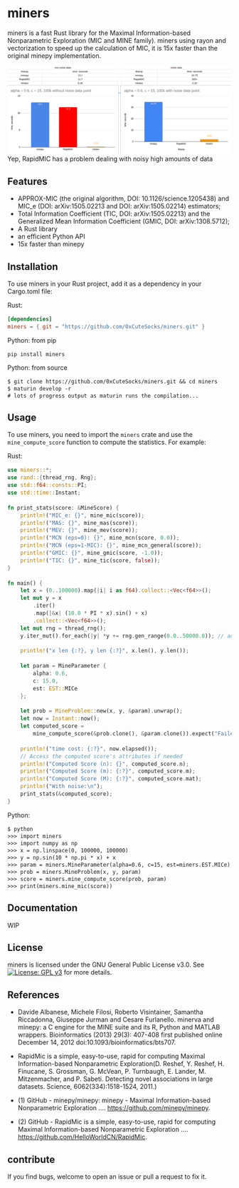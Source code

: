 # miners

miners is a fast Rust library for the Maximal Information-based Nonparametric Exploration (MIC and MINE family). miners using rayon and vectorization to speed up the calculation of MIC, it is 15x faster than the original minepy implementation.

![bench](./bench.png)
Yep, RapidMIC has a problem dealing with noisy high amounts of data

## Features

- APPROX-MIC (the original algorithm, DOI: 10.1126/science.1205438) and MIC_e (DOI: arXiv:1505.02213 and DOI: arXiv:1505.02214) estimators;
- Total Information Coefficient (TIC, DOI: arXiv:1505.02213) and the Generalized Mean Information Coefficient (GMIC, DOI: arXiv:1308.5712);
- A Rust library
- an efficient Python API
- 15x faster than minepy

## Installation

To use miners in your Rust project, add it as a dependency in your Cargo.toml file:

Rust:
```toml
[dependencies]
miners = { git = "https://github.com/0xCuteSocks/miners.git" }
```

Python: from pip
```
pip install miners
```
Python: from source
```
$ git clone https://github.com/0xCuteSocks/miners.git && cd miners
$ maturin develop -r
# lots of progress output as maturin runs the compilation...
```
## Usage

To use miners, you need to import the `miners` crate and use the `mine_compute_score` function to compute the statistics. For example:

Rust:

```rust
use miners::*;
use rand::{thread_rng, Rng};
use std::f64::consts::PI;
use std::time::Instant;

fn print_stats(score: &MineScore) {
    println!("MIC_e: {}", mine_mic(score));
    println!("MAS: {}", mine_mas(score));
    println!("MEV: {}", mine_mev(score));
    println!("MCN (eps=0): {}", mine_mcn(score, 0.0));
    println!("MCN (eps=1-MIC): {}", mine_mcn_general(score));
    println!("GMIC: {}", mine_gmic(score, -1.0));
    println!("TIC: {}", mine_tic(score, false));
}

fn main() {
    let x = (0..100000).map(|i| i as f64).collect::<Vec<f64>>();
    let mut y = x
        .iter()
        .map(|&x| (10.0 * PI * x).sin() + x)
        .collect::<Vec<f64>>();
    let mut rng = thread_rng();
    y.iter_mut().for_each(|y| *y += rng.gen_range(0.0..50000.0)); // add some noise

    println!("x len {:?}, y len {:?}", x.len(), y.len());

    let param = MineParameter {
        alpha: 0.6,
        c: 15.0,
        est: EST::MICe
    };

    let prob = MineProblem::new(x, y, &param).unwrap();
    let now = Instant::now();
    let computed_score =
        mine_compute_score(&prob.clone(), &param.clone()).expect("Failed to compute MineScore");

    println!("time cost: {:?}", now.elapsed());
    // Access the computed score's attributes if needed
    println!("Computed Score (n): {}", computed_score.n);
    println!("Computed Score (m): {:?}", computed_score.m);
    println!("Computed Score (M): {:?}", computed_score.mat);
    println!("With noise:\n");
    print_stats(&computed_score);
}

```
Python:
```
$ python
>>> import miners
>>> import numpy as np
>>> x = np.linspace(0, 100000, 100000)
>>> y = np.sin(10 * np.pi * x) + x
>>> param = miners.MineParameter(alpha=0.6, c=15, est=miners.EST.MICe)
>>> prob = miners.MineProblem(x, y, param)
>>> score = miners.mine_compute_score(prob, param)
>>> print(miners.mine_mic(score))
```

## Documentation

WIP

## License

miners is licensed under the GNU General Public License v3.0. See [![License: GPL v3](https://img.shields.io/badge/License-GPLv3-blue.svg)](https://www.gnu.org/licenses/gpl-3.0) for more details.

## References

- Davide Albanese, Michele Filosi, Roberto Visintainer, Samantha Riccadonna, Giuseppe Jurman and Cesare Furlanello.
minerva and minepy: a C engine for the MINE suite and its R, Python and MATLAB wrappers. Bioinformatics (2013) 29(3): 407-408 first published online December 14, 2012 doi:10.1093/bioinformatics/bts707.
- RapidMic is a simple, easy-to-use, rapid for computing Maximal Information-based Nonparametric Exploration(D. Reshef, Y. Reshef, H. Finucane, S. Grossman, G. McVean, P. Turnbaugh, E. Lander, M. Mitzenmacher, and P. Sabeti. Detecting novel associations in large datasets. Science, 6062(334):1518-1524, 2011.)

- (1) GitHub - minepy/minepy: minepy - Maximal Information-based Nonparametric Exploration .... https://github.com/minepy/minepy.

- (2) GitHub - RapidMic is a simple, easy-to-use, rapid for computing Maximal Information-based Nonparametric Exploration .... https://github.com/HelloWorldCN/RapidMic.

## contribute
If you find bugs, welcome to open an issue or pull a request to fix it.